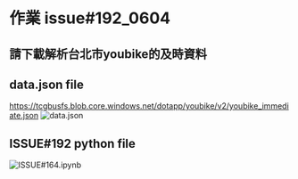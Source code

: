 # 作業 issue#192_0604
## 請下載解析台北市youbike的及時資料 

## data.json file
https://tcgbusfs.blob.core.windows.net/dotapp/youbike/v2/youbike_immediate.json
![data.json]() 

## ISSUE#192 python file
![ISSUE#164.ipynb]() 

